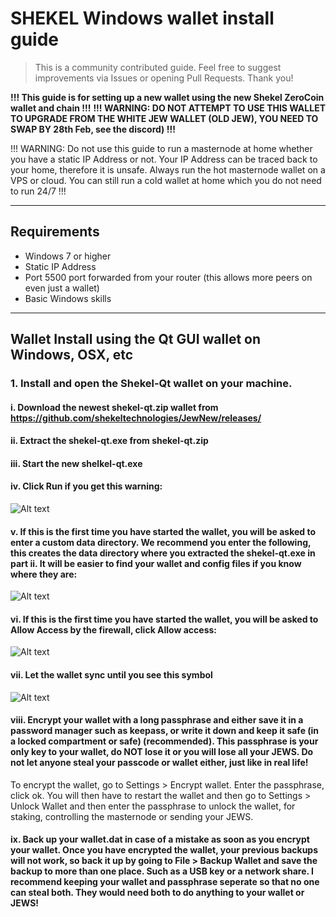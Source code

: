 # SHEKEL Windows wallet install guide

> This is a community contributed guide. Feel free to suggest improvements via Issues or opening Pull Requests. Thank you!

**!!! This guide is for setting up a new wallet using the new Shekel ZeroCoin wallet and chain !!!**
**!!! WARNING: DO NOT ATTEMPT TO USE THIS WALLET TO UPGRADE FROM THE WHITE JEW WALLET (OLD JEW), YOU NEED TO SWAP BY 28th Feb, see the discord) !!!**

!!! WARNING: Do not use this guide to run a masternode at home whether you have a static IP Address or not. Your IP Address can be traced back to your home, therefore it is unsafe. Always run the hot masternode wallet on a VPS or cloud. You can still run a cold wallet at home which you do not need to run 24/7 !!!

---

## Requirements
* Windows 7 or higher
* Static IP Address
* Port 5500 port forwarded from your router (this allows more peers on even just a wallet)
* Basic Windows skills

---

## Wallet Install using the Qt GUI wallet on Windows, OSX, etc

### 1. Install and open the Shekel-Qt wallet on your machine.

#### i.    Download the newest shekel-qt.zip wallet from https://github.com/shekeltechnologies/JewNew/releases/
#### ii.   Extract the shekel-qt.exe from shekel-qt.zip
#### iii.  Start the new shelkel-qt.exe
#### iv.   Click Run if you get this warning:
![Alt text](https://github.com/shekeltechnologies/Documentation/blob/master/images/shekel-windows-openfile.png "Wallet Open File Warning")
#### v.    If this is the first time you have started the wallet, you will be asked to enter a custom data directory. We recommend you enter the following, this creates the data directory where you extracted the shekel-qt.exe in part ii. It will be easier to find your wallet and config files if you know where they are:
![Alt text](https://github.com/shekeltechnologies/Documentation/blob/master/images/shekel-windows-data-directory-box.png "Wallet Data Directory box")
#### vi.   If this is the first time you have started the wallet, you will be asked to Allow Access by the firewall, click Allow access:
![Alt text](https://github.com/shekeltechnologies/Documentation/blob/master/images/shekel-windows-firewall.png "Wallet Windows Firewall Warning")
#### vii.  Let the wallet sync until you see this symbol
![Alt text](https://github.com/shekeltechnologies/Documentation/blob/master/images/shekel-wallet-sync.png "Wallet Sync Completed")

#### viii. Encrypt your wallet with a long passphrase and either save it in a password manager such as keepass, or write it down and keep it safe (in a locked compartment or safe) (recommended). This passphrase is your only key to your wallet, do NOT lose it or you will lose all your JEWS. Do not let anyone steal your passcode or wallet either, just like in real life!
To encrypt the wallet, go to Settings > Encrypt wallet. Enter the passphrase, click ok. You will then have to restart the wallet and then go to Settings > Unlock Wallet and then enter the passphrase to unlock the wallet, for staking, controlling the masternode or sending your JEWS.
#### ix.   Back up your wallet.dat in case of a mistake as soon as you encrypt your wallet. Once you have encrypted the wallet, your previous backups will not work, so back it up by going to File > Backup Wallet and save the backup to more than one place. Such as a USB key or a network share. I recommend keeping your wallet and passphrase seperate so that no one can steal both. They would need both to do anything to your wallet or JEWS!
